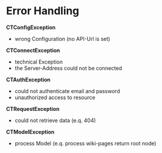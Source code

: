 # Error Handling

**CTConfigException**
- wrong Configuration (no API-Url is set)

**CTConnectException**
- technical Exception
- the Server-Address could not be connected

**CTAuthException**
- could not authenticate email and password
- unauthorized access to resource

**CTRequestException**
- could not retrieve data (e.q. 404)

**CTModelException**
- process Model (e.q. process wiki-pages return root node)